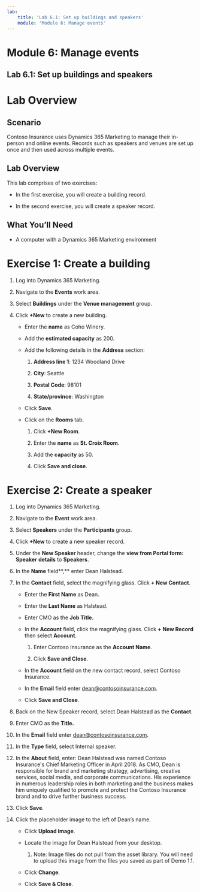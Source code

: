 ```yaml
---
lab:
    title: 'Lab 6.1: Set up buildings and speakers'
    module: 'Module 6: Manage events'
---
```



# Module 6: Manage events

## Lab 6.1: Set up buildings and speakers

# Lab Overview

## Scenario

Contoso Insurance uses Dynamics 365 Marketing to manage their in-person and online events. Records such as speakers and venues are set up once and then used across multiple events.

## Lab Overview

This lab comprises of two exercises:

- In the first exercise, you will create a building record.

- In the second exercise, you will create a speaker record.

## What You’ll Need

- A computer with a Dynamics 365 Marketing environment

# Exercise 1: Create a building

1. Log into Dynamics 365 Marketing.

2. Navigate to the **Events**  work area.

3. Select **Buildings** under the **Venue management** group.

4. Click **+New** to create a new building.

	- Enter the **name** as Coho Winery. 

	- Add the **estimated capacity** as 200.

	- Add the following details in the **Address** section:

		1. **Address line 1**: 1234 Woodland Drive

		2. **City**: Seattle

		3. **Postal Code**: 98101

		4. **State/province**: Washington

    - Click **Save**.
    
    - Click on the **Rooms** tab. 
    
    	1. Click **+New Room**.
    
    	2. Enter the **name** as **St. Croix Room**. 
    
    	3. Add the **capacity** as 50.
    
    	4. Click **Save and close**.

# Exercise 2: Create a speaker

1. Log into Dynamics 365 Marketing.

2. Navigate to the **Event** work area.

3. Select **Speakers** under the **Participants** group.

4. Click **+New** to create a new speaker record.

5. Under the **New Speaker** header, change the **view from Portal form: Speaker** **details** to **Speakers**.

6. In the **Name** field**,** enter Dean Halstead.

7. In the **Contact** field, select the magnifying glass. Click **+ New Contact**.

	- Enter the **First Name** as Dean.

	- Enter the **Last Name** as Halstead.

	- Enter CMO as the **Job Title.**

	- In the **Account** field, click the magnifying glass. Click **+ New Record** then select **Account**.

		1. Enter Contoso Insurance as the **Account Name**.

		2. Click **Save and Close**.

    - In the **Account** field on the new contact record, select Contoso Insurance.

    - In the **Email** field enter [dean@contosoinsurance.com](mailto:dean@contosoinsurance.com).

    - Click **Save and Close**.

8. Back on the New Speaker record, select Dean Halstead as the **Contact**.

9. Enter CMO as the **Title.**

10. In the **Email** field enter [dean@contosoinsurance.com](mailto:dean@contosoinsurance.com).

11. In the **Type** field, select Internal speaker.

12. In the **About** field, enter: Dean Halstead was named Contoso Insurance's Chief Marketing Officer in April 2018. As CMO, Dean is responsible for brand and marketing strategy, advertising, creative services, social media, and corporate communications. His experience in numerous leadership roles in both marketing and the business makes him uniquely qualified to promote and protect the Contoso Insurance brand and to drive further business success.

13. Click **Save**.

14. Click the placeholder image to the left of Dean’s name.

	- Click **Upload image**.

	- Locate the image for Dean Halstead from your desktop.

		1. Note: Image files do not pull from the asset library. You will need to upload this image from the files you saved as part of Demo 1.1.

    - Click **Change**.
    
    - Click **Save &amp; Close**.
    
